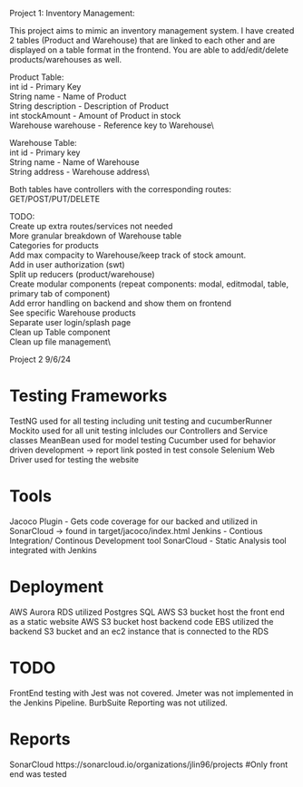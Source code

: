 Project 1: Inventory Management:

This project aims to mimic an inventory management system. 
I have created 2 tables (Product and Warehouse) that are linked to each other 
and are displayed on a table format in the frontend.
You are able to add/edit/delete products/warehouses as well.

Product Table:\
int id - Primary Key\
String name - Name of Product\
String description - Description of Product\
int stockAmount - Amount of Product in stock\
Warehouse warehouse - Reference key to Warehouse\

Warehouse Table:\
int id - Primary key\
String name - Name of Warehouse\
String address - Warehouse address\

Both tables have controllers with the corresponding routes: GET/POST/PUT/DELETE

TODO:\
Create up extra routes/services not needed\
More granular breakdown of Warehouse table\
Categories for products\
Add max compacity to Warehouse/keep track of stock amount.\
Add in user authorization (swt)\
Split up reducers (product/warehouse)\
Create modular components (repeat components: modal, editmodal, table, primary tab of component)\
Add error handling on backend and show them on frontend\
See specific Warehouse products\
Separate user login/splash page\
Clean up Table component\
Clean up file management\

Project 2 9/6/24

<h1>Testing Frameworks</h1>
TestNG used for all testing including unit testing and cucumberRunner
Mockito used for all unit testing inlcludes our Controllers and Service classes
MeanBean used for model testing
Cucumber used for behavior driven development -> report link posted in test console
Selenium Web Driver used for testing the website  

<h1>Tools</h1> 
Jacoco Plugin - Gets code coverage for our backed and utilized in SonarCloud -> found in target/jacoco/index.html
Jenkins - Contious Integration/ Continous Development tool 
SonarCloud - Static Analysis tool integrated with Jenkins

<h1>Deployment</h1>
AWS Aurora RDS utilized Postgres SQL
AWS S3 bucket host the front end as a static website
AWS S3 bucket host backend code
EBS utilized the backend S3 bucket and an ec2 instance that is connected to the RDS

<h1>TODO</h1>
FrontEnd testing with Jest was not covered.
Jmeter was not implemented in the Jenkins Pipeline.
BurbSuite Reporting was not utilized.

<h1>Reports</h1>
SonarCloud https://sonarcloud.io/organizations/jlin96/projects
#Only front end was tested
